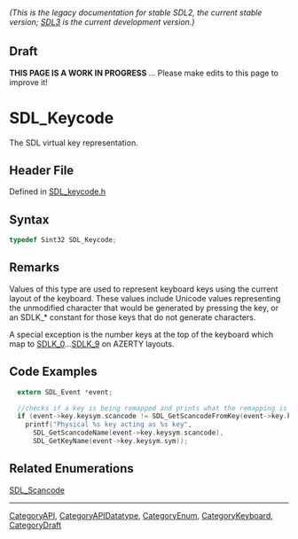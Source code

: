 ###### (This is the legacy documentation for stable SDL2, the current stable version; [SDL3](https://wiki.libsdl.org/SDL3/) is the current development version.)

## Draft

**THIS PAGE IS A WORK IN PROGRESS** ... Please make edits to this page to improve it!
# SDL_Keycode

The SDL virtual key representation.

## Header File

Defined in [SDL_keycode.h](https://github.com/libsdl-org/SDL/blob/SDL2/include/SDL_keycode.h)

## Syntax

```c
typedef Sint32 SDL_Keycode;
```

## Remarks

Values of this type are used to represent keyboard keys using the current
layout of the keyboard. These values include Unicode values representing
the unmodified character that would be generated by pressing the key, or an
SDLK_* constant for those keys that do not generate characters.

A special exception is the number keys at the top of the keyboard which map
to [SDLK_0](SDLK_0)...[SDLK_9](SDLK_9) on AZERTY layouts.

## Code Examples

```c
  extern SDL_Event *event;

  //checks if a key is being remapped and prints what the remapping is
  if (event->key.keysym.scancode != SDL_GetScancodeFromKey(event->key.keysym.sym))
    printf("Physical %s key acting as %s key",
      SDL_GetScancodeName(event->key.keysym.scancode),
      SDL_GetKeyName(event->key.keysym.sym));
```

## Related Enumerations

[SDL_Scancode](SDL_Scancode)

----
[CategoryAPI](CategoryAPI), [CategoryAPIDatatype](CategoryAPIDatatype), [CategoryEnum](CategoryEnum), [CategoryKeyboard](CategoryKeyboard), [CategoryDraft](CategoryDraft)


